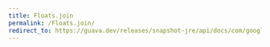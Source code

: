 ```yaml
---
title: Floats.join
permalink: /Floats.join/
redirect_to: https://guava.dev/releases/snapshot-jre/api/docs/com/google/common/primitives/Floats.html#join-java.lang.String-float...-
---
```

